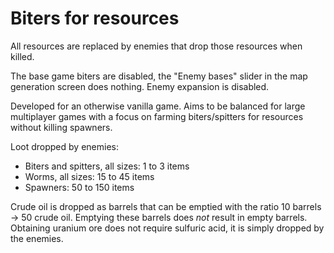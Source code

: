 # Biters for resources

All resources are replaced by enemies that drop those resources when killed.

The base game biters are disabled, the "Enemy bases" slider in the map generation screen does nothing. Enemy expansion is disabled.

Developed for an otherwise vanilla game. Aims to be balanced for large multiplayer games with a focus on farming biters/spitters for resources without killing spawners.

Loot dropped by enemies:

* Biters and spitters, all sizes: 1 to 3 items
* Worms, all sizes: 15 to 45 items
* Spawners: 50 to 150 items

Crude oil is dropped as barrels that can be emptied with the ratio 10 barrels -> 50 crude oil. Emptying these barrels does *not* result in empty barrels.   
Obtaining uranium ore does not require sulfuric acid, it is simply dropped by the enemies.
